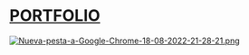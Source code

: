# [PORTFOLIO](https://alexisyusti.herokuapp.com/*)

[![Nueva-pesta-a-Google-Chrome-18-08-2022-21-28-21.png](https://i.postimg.cc/RF1RTbtp/Nueva-pesta-a-Google-Chrome-18-08-2022-21-28-21.png)](https://alexisyusti.herokuapp.com/*)